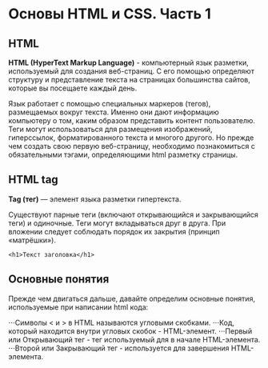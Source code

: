 Основы HTML и CSS. Часть 1
==============================
HTML
---------

**HTML (HyperText Markup Language)** - компьютерный язык разметки, используемый для создания веб-страниц. С его помощью определяют структуру и представление текста на страницах большинства сайтов, которые вы посещаете каждый день.

Язык работает с помощью специальных маркеров (тегов), размещаемых вокруг текста.
Именно они дают информацию компьютеру о том, каким образом представить контент пользователю.
Теги могут использоваться для размещения изображений, гиперссылок, форматированного текста и многого другого.
Но прежде чем создать свою первую веб-страницу, необходимо познакомиться с обязательными тэгами, определяющими html разметку страницы.

HTML tag
---------
**Tag (тег)** — элемент языка разметки гипертекста.

Существуют парные теги (включают открывающийся и закрывающийся теги) и одиночные. Теги могут вкладываться друг в друга. При вложении следует соблюдать порядок их закрытия (принцип «матрёшки»).

`<h1>Текст заголовка</h1>`

Основные понятия
---------

Прежде чем двигаться дальше, давайте определим основные понятия, используемые при написании html кода:

⋅⋅⋅Символы < и > в HTML называются угловыми скобками.
⋅⋅⋅Код, который находится внутри угловых скобок - HTML-элемент.
⋅⋅⋅Первый или Открывающий тег - тег используемый для в начале HTML-элемента.
⋅⋅⋅Второй или Закрывающий тег - используется для завершения HTML-элемента.
